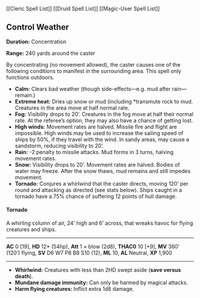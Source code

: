 [[Cleric Spell List]]
[[Druid Spell List]]
[[Magic-User Spell List]]

## Control Weather

**Duration:** Concentration

**Range:** 240 yards around the caster

By concentrating (no movement allowed), the caster causes one of the following conditions to manifest in the surrounding area. This spell only functions outdoors.

- **Calm:** Clears bad weather (though side-effects—e.g. mud after rain—remain.)
- **Extreme heat:** Dries up snow or mud (including *transmute rock to mud. Creatures in the area move at half normal rate.
- **Fog:** Visibility drops to 20’. Creatures in the fog move at half their normal rate. At the referee’s option, they may also have a chance of getting lost.
- **High winds:** Movement rates are halved. Missile fire and flight are impossible. High winds may be used to increase the sailing speed of ships by 50%, if they travel with the wind. In sandy areas, may cause a sandstorm, reducing visibility to 20’.
- **Rain:** -2 penalty to missile attacks. Mud forms in 3 turns, halving movement rates.
- **Snow:** Visibility drops to 20’. Movement rates are halved. Bodies of water may freeze. After the snow thaws, mud remains and still impedes movement.
- **Tornado:** Conjures a whirlwind that the caster directs, moving 120’ per round and attacking as directed (see stats below). Ships caught in a tornado have a 75% chance of suffering 12 points of hull damage.

#### Tornado

A whirling column of air, 24’ high and 6’ across, that wreaks havoc for flying creatures and ships.

------

**AC** 0 [19], **HD** 12* (54hp), **Att** 1 × blow (2d8), **THAC0** 10 [+9], **MV** 360’ (120’) flying, **SV** D6 W7 P8 B8 S10 (12), **ML** 10, **AL** Neutral, **XP** 1,900

------

- **Whirlwind:** Creatures with less than 2HD swept aside (**save versus death**).
- **Mundane damage immunity:** Can only be harmed by magical attacks.
- **Harm flying creatures:** Inflict extra 1d8 damage.